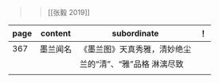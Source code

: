 >> [[张毅 2019]]

| page | content  | subordinate                  | ！  |
| ---- | -------- | ---------------------------- | --- |
| 367  | 墨兰闻名 | 《墨兰图》天真秀雅，清妙绝尘 |     |
|      |          | 兰的“清”、“雅”品格 淋漓尽致  |     |
|      |          |                              |     |
